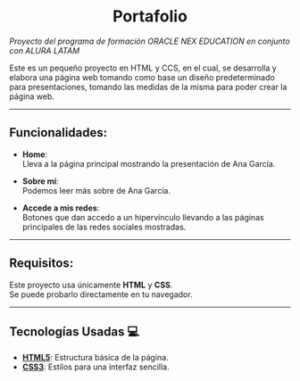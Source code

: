 <h1 align="center">Portafolio</h1>

*Proyecto del programa de formación ORACLE NEX EDUCATION en conjunto con ALURA LATAM*

Este es un pequeño proyecto en HTML y CCS, en el cual, se desarrolla y elabora una página web tomando como base un diseño predeterminado para presentaciones, tomando las medidas de la misma para poder crear la página web.

---

## Funcionalidades:

- **Home**:  
  Lleva a la página principal mostrando la presentación de Ana García.

- **Sobre mí**:  
  Podemos leer más sobre de Ana García.

- **Accede a mis redes**:  
  Botones que dan accedo a un hipervínculo llevando a las páginas principales de las redes sociales mostradas.

---

## Requisitos:

Este proyecto usa únicamente **HTML** y **CSS**.  
Se puede probarlo directamente en tu navegador.

---

## Tecnologías Usadas 💻

- **[HTML5](https://developer.mozilla.org/es/docs/Web/HTML)**: Estructura básica de la página.
- **[CSS3](https://developer.mozilla.org/es/docs/Web/CSS)**: Estilos para una interfaz sencilla.
